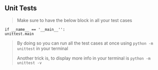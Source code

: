 ## Unit Tests

> Make sure to have the below block in all your test cases
```
if __name__ == '__main__'':
unittest.main
```
> By doing so you can run all the test cases at once using ```python -m unittest```
>in your terminal 
>
> Another trick is, to display more info in your terminal is ```python -m unittest -v```
> 